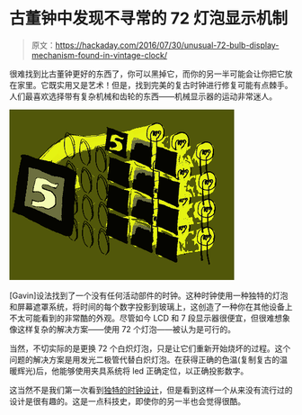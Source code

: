 # 古董钟中发现不寻常的 72 灯泡显示机制

> 原文：<https://hackaday.com/2016/07/30/unusual-72-bulb-display-mechanism-found-in-vintage-clock/>

很难找到比古董钟更好的东西了，你可以黑掉它，而你的另一半可能会让你把它放在家里。它既实用又是艺术！但是，找到完美的复古时钟进行修复可能有点棘手。人们最喜欢选择带有复杂机械和齿轮的东西——机械显示器的运动非常迷人。

[![bulb-display-group-v01](img/58e2a7acc8f00988930cb0b53c296fcd.png)](https://hackaday.com/wp-content/uploads/2016/07/bulb-display-group-v01.png)

[Gavin]设法找到了一个没有任何活动部件的时钟。这种时钟使用一种独特的灯泡和屏幕遮罩系统，将时间的每个数字投影到玻璃上，这创造了一种你在其他设备上不太可能看到的非常酷的外观。尽管如今 LCD 和 7 段显示器很便宜，但很难想象像这样复杂的解决方案——使用 72 个灯泡——被认为是可行的。

当然，不切实际的是更换 72 个白炽灯泡，只是让它们重新开始烧坏的过程。这个问题的解决方案是用发光二极管代替白炽灯泡。在获得正确的色温(复制复古的温暖辉光)后，他能够使用夹具系统将 led 正确定位，以正确投影数字。

这当然不是我们第一次看到[独特的时钟设计](https://hackaday.com/2014/07/22/cold-war-clock-is-all-tubes/)，但是看到这样一个从来没有流行过的设计是很有趣的。这是一点科技史，即使你的另一半也会觉得很酷。